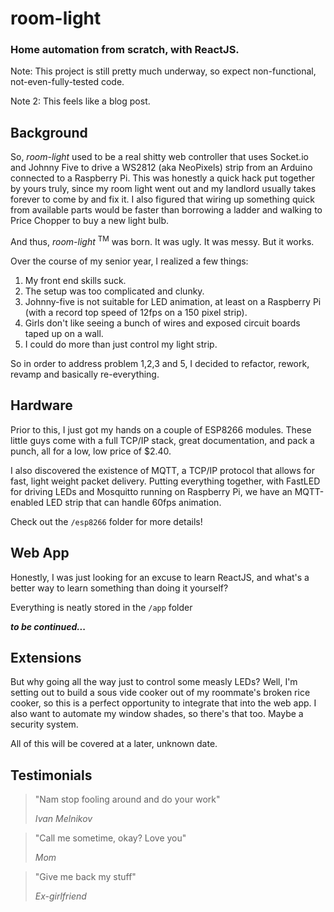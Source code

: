 # __room-light__

### Home automation from scratch, with ReactJS.

Note: This project is still pretty much underway, so expect non-functional, not-even-fully-tested code.

Note 2: This feels like a blog post.

## Background
So, *room-light* used to be a real shitty web controller that uses Socket.io and Johnny Five to drive a WS2812 (aka NeoPixels) strip from an Arduino connected to a Raspberry Pi. This was honestly a quick hack put together by yours truly, since my room light went out and my landlord usually takes forever to come by and fix it. I also figured that wiring up something quick from available parts would be faster than borrowing a ladder and walking to Price Chopper to buy a new light bulb.

And thus, *room-light* <sup>TM</sup> was born. It was ugly. It was messy. But it works.

Over the course of my senior year, I realized a few things:
 1. My front end skills suck.
 2. The setup was too complicated and clunky.
 3. Johnny-five is not suitable for LED animation, at least on a Raspberry Pi (with a record top speed of 12fps on a 150 pixel strip).
 4. Girls don't like seeing a bunch of wires and exposed circuit boards taped up on a wall. 
 5. I could do more than just control my light strip.

So in order to address problem 1,2,3 and 5, I decided to refactor, rework, revamp and basically re-everything. 

## Hardware
Prior to this, I just got my hands on a couple of ESP8266 modules. These little guys come with a full TCP/IP stack, great documentation, and pack a punch, all for a low, low price of $2.40. 

I also discovered the existence of MQTT, a TCP/IP protocol that allows for fast, light weight packet delivery. Putting everything together, with FastLED for driving LEDs and Mosquitto running on Raspberry Pi, we have an MQTT-enabled LED strip that can handle 60fps animation. 

Check out the `/esp8266` folder for more details!

## Web App
Honestly, I was just looking for an excuse to learn ReactJS, and what's a better way to learn something than doing it yourself?

Everything is neatly stored in the `/app` folder

___to be continued...___

## Extensions
But why going all the way just to control some measly LEDs? Well, I'm setting out to build a sous vide cooker out of my roommate's broken rice cooker, so this is a perfect opportunity to integrate that into the web app. I also want to automate my window shades, so there's that too. Maybe a security system. 

All of this will be covered at a later, unknown date.

## Testimonials

> "Nam stop fooling around and do your work"
>
> *Ivan Melnikov*

> "Call me sometime, okay? Love you"
>
> *Mom*

> "Give me back my stuff"
> 
> *Ex-girlfriend*